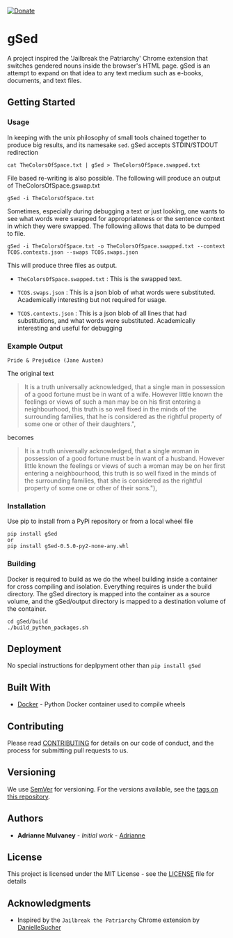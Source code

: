 [![Donate](https://img.shields.io/badge/Donate-PayPal-green.svg)](https://www.paypal.me/gSed)

# gSed

A project inspired the 'Jailbreak the Patriarchy' Chrome extension that switches gendered nouns inside the browser's HTML page. gSed is an attempt to expand on that idea to any text medium such as e-books, documents, and text files.

## Getting Started

### Usage

In keeping with the unix philosophy of small tools chained together to produce big results, and its namesake `sed`. gSed accepts STDIN/STDOUT redirection

```
cat TheColorsOfSpace.txt | gSed > TheColorsOfSpace.swapped.txt
```

File based re-writing is also possible. The following will produce an output of TheColorsOfSpace.gswap.txt

```
gSed -i TheColorsOfSpace.txt
```

Sometimes, especially during debugging a text or just looking, one wants to see what words were swapped for appropriateness or the sentence context in which they were swapped. The following allows that data to be dumped to file. 

```
gSed -i TheColorsOfSpace.txt -o TheColorsOfSpace.swapped.txt --context TCOS.contexts.json --swaps TCOS.swaps.json
```

This will produce three files as output.

* `TheColorsOfSpace.swapped.txt`  : This is the swapped text.

* `TCOS.swaps.json` : This is a json blob of what words were substituted. Academically interesting but not required for usage.

* `TCOS.contexts.json` : This is a json blob of all lines that had substitutions, and what words were substituted. Academically interesting and useful for debugging


### Example Output

`Pride & Prejudice (Jane Austen)`

The original text 

> It is a truth universally acknowledged, that a single man in possession of a good fortune must be in want of a wife. However little known the feelings or views of such a man may be on his first entering a neighbourhood, this truth is so well fixed in the minds of the surrounding families, that he is considered as the rightful property of some one or other of their daughters.",

becomes

> It is a truth universally acknowledged, that a single woman in possession of a good fortune must be in want of a husband. However little known the feelings or views of such a woman may be on her first entering a neighbourhood, this truth is so well fixed in the minds of the surrounding families, that she is considered as the rightful property of some one or other of their sons."),


### Installation

Use pip to install from a PyPi repository or from a local wheel file  
```
pip install gSed
or
pip install gSed-0.5.0-py2-none-any.whl
```


### Building

Docker is required to build as we do the wheel building inside a container for cross compiling and isolation. Everything requires is under the build directory. The gSed directory is mapped into the container as a source volume, and the gSed/output directory is mapped to a destination volume of the container.

```
cd gSed/build
./build_python_packages.sh
```


## Deployment

No special instructions for deplpyment other than `pip install gSed`


## Built With

* [Docker](https://www.docker.com/) - Python Docker container used to compile wheels


## Contributing

Please read [CONTRIBUTING](CONTRIBUTING.md) for details on our code of conduct, and the process for submitting pull requests to us.


## Versioning

We use [SemVer](http://semver.org/) for versioning. For the versions available, see the [tags on this repository](https://github.com/elfgirl/gSed/tags).


## Authors

* **Adrianne Mulvaney** - *Initial work* - [Adrianne](https://github.com/elfgirl)


## License

This project is licensed under the MIT License - see the [LICENSE](LICENSE) file for details


## Acknowledgments

* Inspired by the `Jailbreak the Patriarchy` Chrome extension by [DanielleSucher](https://github.com/DanielleSucher/Jailbreak-the-Patriarchy)

